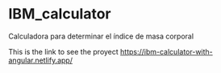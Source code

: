 # IBM_calculator
Calculadora para determinar el índice de masa corporal

This is the link to see the proyect
https://ibm-calculator-with-angular.netlify.app/
